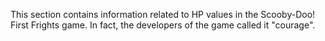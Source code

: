 This section contains information related to HP values in the Scooby-Doo! First Frights game.
In fact, the developers of the game called it "courage".
